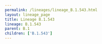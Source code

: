 ```yaml
---
permalink: /lineages/lineage_B.1.543.html
layout: lineage_page
title: Lineage B.1.543
lineage: B.1.543
parent: B.1
children: ['B.1.543']
---
```


